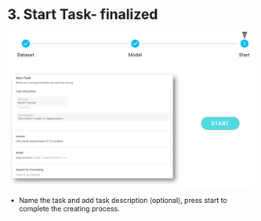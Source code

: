 # 3. Start Task- finalized

![](../../.gitbook/assets/image%20%2850%29.png)

* Name the task and add task description \(optional\), press start to complete the creating process. 


